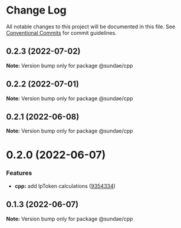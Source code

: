 # Change Log

All notable changes to this project will be documented in this file.
See [Conventional Commits](https://conventionalcommits.org) for commit guidelines.

## 0.2.3 (2022-07-02)

**Note:** Version bump only for package @sundae/cpp





## 0.2.2 (2022-07-01)

**Note:** Version bump only for package @sundae/cpp





## 0.2.1 (2022-06-08)

**Note:** Version bump only for package @sundae/cpp





# 0.2.0 (2022-06-07)


### Features

* **cpp:** add lpToken calculations ([9354334](https://github.com/SundaeSwap-finance/defi-sdk/commit/93543340e3fec8924a8b02c8a105f17edf069166))





## 0.1.3 (2022-06-07)

**Note:** Version bump only for package @sundae/cpp
